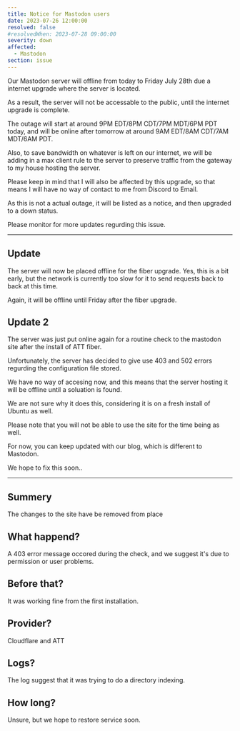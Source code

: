 ```yaml
---
title: Notice for Mastodon users
date: 2023-07-26 12:00:00
resolved: false
#resolvedWhen: 2023-07-28 09:00:00
severity: down
affected:
  - Mastodon
section: issue
---
```


Our Mastodon server will offline from today to Friday July 28th due a internet upgrade where the server is located.

As a result, the server will not be accessable to the public, until the internet upgrade is complete.

The outage will start at around 9PM EDT/8PM CDT/7PM MDT/6PM PDT today, and will be online after tomorrow at around 9AM EDT/8AM CDT/7AM MDT/6AM PDT.

Also, to save bandwidth on whatever is left on our internet, we will be adding in a max client rule to the server to preserve traffic from the gateway to my house hosting the server.

Please keep in mind that I will also be affected by this upgrade, so that means I will have no way of contact to me from Discord to Email.

As this is not a actual outage, it will be listed as a notice, and then upgraded to a down status.

Please monitor for more updates regurding this issue.

---

## Update

The server will now be placed offline for the fiber upgrade. Yes, this is a bit early, but the network is currently too slow for it to send requests back to back at this time.

Again, it will be offline until Friday after the fiber upgrade.

## Update 2

The server was just put online again for a routine check to the mastodon site after the install of ATT fiber.

Unfortunately, the server has decided to give use 403 and 502 errors regurding the configuration file stored.

We have no way of accesing now, and this means that the server hosting it will be offline until a soluation is found.

We are not sure why it does this, considering it is on a fresh install of Ubuntu as well.

Please note that you will not be able to use the site for the time being as well.

For now, you can keep updated with our blog, which is different to Mastodon.

We hope to fix this soon..

---

## Summery

The changes to the site have be removed from place

## What happend?

A 403 error message occored during the check, and we suggest it's due to permission or user problems.

## Before that?

It was working fine from the first installation.

## Provider?

Cloudflare and ATT

## Logs?

The log suggest that it was trying to do a directory indexing.

## How long?

Unsure, but we hope to restore service soon.